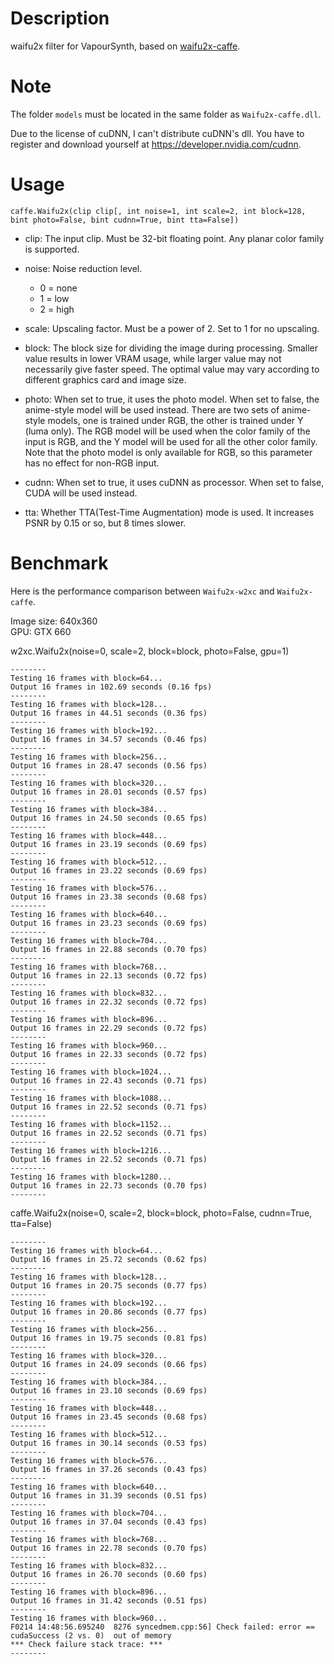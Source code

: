 Description
===========

waifu2x filter for VapourSynth, based on [waifu2x-caffe](https://github.com/lltcggie/waifu2x-caffe).


Note
====

The folder `models` must be located in the same folder as `Waifu2x-caffe.dll`.

Due to the license of cuDNN, I can't distribute cuDNN's dll. You have to register and download yourself at https://developer.nvidia.com/cudnn.


Usage
=====

    caffe.Waifu2x(clip clip[, int noise=1, int scale=2, int block=128, bint photo=False, bint cudnn=True, bint tta=False])

* clip: The input clip. Must be 32-bit floating point. Any planar color family is supported.

* noise: Noise reduction level.
  * 0 = none
  * 1 = low
  * 2 = high

* scale: Upscaling factor. Must be a power of 2. Set to 1 for no upscaling.

* block: The block size for dividing the image during processing. Smaller value results in lower VRAM usage, while larger value may not necessarily give faster speed. The optimal value may vary according to different graphics card and image size.

* photo: When set to true, it uses the photo model. When set to false, the anime-style model will be used instead. There are two sets of anime-style models, one is trained under RGB, the other is trained under Y (luma only). The RGB model will be used when the color family of the input is RGB, and the Y model will be used for all the other color family. Note that the photo model is only available for RGB, so this parameter has no effect for non-RGB input.

* cudnn: When set to true, it uses cuDNN as processor. When set to false, CUDA will be used instead.

* tta: Whether TTA(Test-Time Augmentation) mode is used. It increases PSNR by 0.15 or so, but 8 times slower.


Benchmark
=========

Here is the performance comparison between `Waifu2x-w2xc` and `Waifu2x-caffe`.

Image size: 640x360<br />
GPU: GTX 660

w2xc.Waifu2x(noise=0, scale=2, block=block, photo=False, gpu=1)
```
--------
Testing 16 frames with block=64...
Output 16 frames in 102.69 seconds (0.16 fps)
--------
Testing 16 frames with block=128...
Output 16 frames in 44.51 seconds (0.36 fps)
--------
Testing 16 frames with block=192...
Output 16 frames in 34.57 seconds (0.46 fps)
--------
Testing 16 frames with block=256...
Output 16 frames in 28.47 seconds (0.56 fps)
--------
Testing 16 frames with block=320...
Output 16 frames in 28.01 seconds (0.57 fps)
--------
Testing 16 frames with block=384...
Output 16 frames in 24.50 seconds (0.65 fps)
--------
Testing 16 frames with block=448...
Output 16 frames in 23.19 seconds (0.69 fps)
--------
Testing 16 frames with block=512...
Output 16 frames in 23.22 seconds (0.69 fps)
--------
Testing 16 frames with block=576...
Output 16 frames in 23.38 seconds (0.68 fps)
--------
Testing 16 frames with block=640...
Output 16 frames in 23.23 seconds (0.69 fps)
--------
Testing 16 frames with block=704...
Output 16 frames in 22.88 seconds (0.70 fps)
--------
Testing 16 frames with block=768...
Output 16 frames in 22.13 seconds (0.72 fps)
--------
Testing 16 frames with block=832...
Output 16 frames in 22.32 seconds (0.72 fps)
--------
Testing 16 frames with block=896...
Output 16 frames in 22.29 seconds (0.72 fps)
--------
Testing 16 frames with block=960...
Output 16 frames in 22.33 seconds (0.72 fps)
--------
Testing 16 frames with block=1024...
Output 16 frames in 22.43 seconds (0.71 fps)
--------
Testing 16 frames with block=1088...
Output 16 frames in 22.52 seconds (0.71 fps)
--------
Testing 16 frames with block=1152...
Output 16 frames in 22.52 seconds (0.71 fps)
--------
Testing 16 frames with block=1216...
Output 16 frames in 22.52 seconds (0.71 fps)
--------
Testing 16 frames with block=1280...
Output 16 frames in 22.73 seconds (0.70 fps)
--------
```

caffe.Waifu2x(noise=0, scale=2, block=block, photo=False, cudnn=True, tta=False)
```
--------
Testing 16 frames with block=64...
Output 16 frames in 25.72 seconds (0.62 fps)
--------
Testing 16 frames with block=128...
Output 16 frames in 20.75 seconds (0.77 fps)
--------
Testing 16 frames with block=192...
Output 16 frames in 20.86 seconds (0.77 fps)
--------
Testing 16 frames with block=256...
Output 16 frames in 19.75 seconds (0.81 fps)
--------
Testing 16 frames with block=320...
Output 16 frames in 24.09 seconds (0.66 fps)
--------
Testing 16 frames with block=384...
Output 16 frames in 23.10 seconds (0.69 fps)
--------
Testing 16 frames with block=448...
Output 16 frames in 23.45 seconds (0.68 fps)
--------
Testing 16 frames with block=512...
Output 16 frames in 30.14 seconds (0.53 fps)
--------
Testing 16 frames with block=576...
Output 16 frames in 37.26 seconds (0.43 fps)
--------
Testing 16 frames with block=640...
Output 16 frames in 31.39 seconds (0.51 fps)
--------
Testing 16 frames with block=704...
Output 16 frames in 37.04 seconds (0.43 fps)
--------
Testing 16 frames with block=768...
Output 16 frames in 22.78 seconds (0.70 fps)
--------
Testing 16 frames with block=832...
Output 16 frames in 26.70 seconds (0.60 fps)
--------
Testing 16 frames with block=896...
Output 16 frames in 31.42 seconds (0.51 fps)
--------
Testing 16 frames with block=960...
F0214 14:48:56.695240  8276 syncedmem.cpp:56] Check failed: error == cudaSuccess (2 vs. 0)  out of memory
*** Check failure stack trace: ***
--------
```

